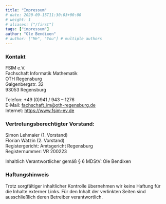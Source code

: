 ```yaml
---
title: "Impressum"
# date: 2020-09-15T11:30:03+00:00
# weight: 1
# aliases: ["/first"]
tags: ["impressum"]
author: "Ole Bendixen"
# author: ["Me", "You"] # multiple authors
---
```

### Kontakt
FSIM e.V. \
Fachschaft Informatik Mathematik \
OTH Regensburg \
Galgenbergstr. 32 \
93053 Regensburg

Telefon: +49 (0)941 / 943 – 1276 \
E-Mail: fachschaft_im@oth-regensburg.de \
Internet: https://www.fsim-ev.de

### Vertretungsberechtigter Vorstand:
Simon Lehmaier (1. Vorstand) \
Florian Watzin (2. Vorstand) \
Registergericht: Amtsgericht Regensburg \
Registernummer: VR 200223 

Inhaltlich Verantwortlicher gemäß § 6 MDStV: Ole Bendixen

### Haftungshinweis
Trotz sorgfältiger inhaltlicher Kontrolle übernehmen wir keine Haftung für die Inhalte externer Links. Für den Inhalt der verlinkten Seiten sind ausschließlich deren Betreiber verantwortlich.
